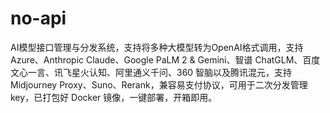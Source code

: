 # no-api
AI模型接口管理与分发系统，支持将多种大模型转为OpenAI格式调用，支持 Azure、Anthropic Claude、Google PaLM 2 &amp; Gemini、智谱 ChatGLM、百度文心一言、讯飞星火认知、阿里通义千问、360 智脑以及腾讯混元，支持Midjourney Proxy、Suno、Rerank，兼容易支付协议，可用于二次分发管理 key，已打包好 Docker 镜像，一键部署，开箱即用。
